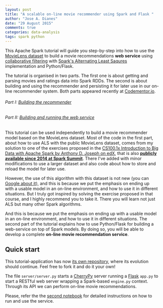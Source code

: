 ```yaml
---
layout: post
title: "A scalable on-line movie recommender using Spark and Flask "
author: "Jose A. Dianes"
date: "29 August 2015"
comments: true
categories: data-analysis   
tags: spark python  
---
```


This Apache Spark tutorial will guide you step-by-step into how to use the [MovieLens dataset](http://grouplens.org/datasets/movielens/) to build a movie recommendations **web service** using [collaborative filtering](https://en.wikipedia.org/wiki/Recommender_system#Collaborative_filtering) with [Spark's Alternating Least Saqures](https://spark.apache.org/docs/latest/mllib-collaborative-filtering.html) implementation and Python/Flask.  

The tutorial is organised in two parts. The first one is about getting and parsing movies and ratings data into Spark RDDs. The second is about building and using the recommender and persisting it for later use in our on-line recommender system. Both parts appeared recently at [Codementor.io](https://www.codementor.io/spark/tutorial/building-a-recommender-with-apache-spark-python-example-app-part1).      

###### Part I: [Building the recommender](https://github.com/jadianes/spark-py-notebooks/blob/master/movie-lens-recommender/notebooks/building-recommender.ipynb)  

###### Part II: [Building and running the web service](https://github.com/jadianes/spark-py-notebooks/blob/master/movie-lens-recommender/notebooks/online-recommendations.ipynb)  

This tutorial can be used independently to build a movie recommender model based on the MovieLens dataset. Most of the code in the first part, about how to use ALS with the public MovieLens dataset, comes from my solution to one of the exercises proposed in the [CS100.1x Introduction to Big Data with Apache Spark by Anthony D. Joseph on edX](https://www.edx.org/course/introduction-big-data-apache-spark-uc-berkeleyx-cs100-1x), that is also [**publicly available since 2014 at Spark Summit**](https://databricks-training.s3.amazonaws.com/movie-recommendation-with-mllib.html). There I've added with minor modifications to use a larger dataset and also code about how to store and reload the model for later use. 

However, the use of this algorithm with this dataset is not new (you can [Google about it](https://www.google.co.uk/webhp?sourceid=chrome-instant&ion=1&espv=2&ie=UTF-8#q=movielens%20dataset%20collaborative%20filtering)), and this is because we put the emphasis on ending up with a usable model in an on-line environment, and how to use it in different situations. But I truly got inspired by solving the exercise proposed in that course, and I highly recommend you to take it. There you will learn not just ALS but many other Spark algorithms.  

And this is because we put the emphasis on ending up with a usable model in an on-line environment, and how to use it in different situations. The second part of the tutorial explains how to use Python/Flask for building a web-service on top of Spark models. By doing so, you will be able to develop a complete **on-line movie recommendation service**.  
## Quick start  

This tutorial-application has now [its own repository](https://github.com/jadianes/spark-movie-lens), where its evolution should continue. Feel free to fork it and do it your own!   

The file `server/server.py` starts a [CherryPy](http://www.cherrypy.org/) server running a 
[Flask](http://flask.pocoo.org/) `app.py` to start a RESTful
web server wrapping a Spark-based `engine.py` context. Through its API we can 
perform on-line movie recommendations.  

Please, refer the the [second notebook](https://github.com/jadianes/spark-py-notebooks/blob/master/movie-lens-recommender/notebooks/online-recommendations.ipynb) for detailed instructions on how to run and use the service.  

